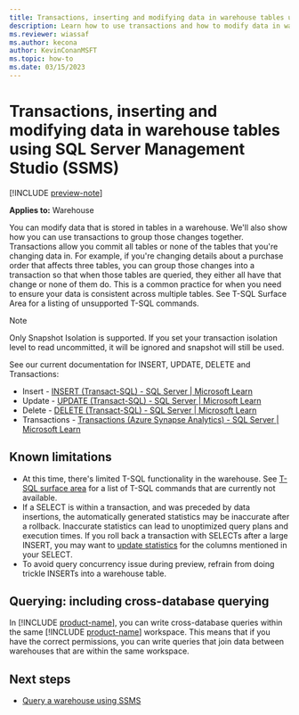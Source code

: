 ```yaml
---
title: Transactions, inserting and modifying data in warehouse tables using SSMS
description: Learn how to use transactions and how to modify data in warehouse tables with SSMS.
ms.reviewer: wiassaf
ms.author: kecona
author: KevinConanMSFT
ms.topic: how-to
ms.date: 03/15/2023
---
```


# Transactions, inserting and modifying data in warehouse tables using SQL Server Management Studio (SSMS)

[!INCLUDE [preview-note](../includes/preview-note.md)]

**Applies to:** Warehouse

You can modify data that is stored in tables in a warehouse. We'll also show how you can use transactions to group those changes together. Transactions allow you commit all tables or none of the tables that you're changing data in. For example, if you're changing details about a purchase order that affects three tables, you can group those changes into a transaction so that when those tables are queried, they either all have that change or none of them do. This is a common practice for when you need to ensure your data is consistent across multiple tables. See T-SQL Surface Area for a listing of unsupported T-SQL commands.

> [!NOTE]
> Only Snapshot Isolation is supported. If you set your transaction isolation level to read uncommitted, it will be ignored and snapshot will still be used.

See our current documentation for INSERT, UPDATE, DELETE and Transactions:

- Insert - [INSERT (Transact-SQL) - SQL Server | Microsoft Learn](/sql/t-sql/statements/insert-transact-sql?view=azure-sqldw-latest&preserve-view=true)
- Update - [UPDATE (Transact-SQL) - SQL Server | Microsoft Learn](/sql/t-sql/queries/update-transact-sql?view=azure-sqldw-latest&preserve-view=true)
- Delete - [DELETE (Transact-SQL) - SQL Server | Microsoft Learn](/sql/t-sql/statements/delete-transact-sql?view=azure-sqldw-latest&preserve-view=true)
- Transactions - [Transactions (Azure Synapse Analytics) - SQL Server | Microsoft Learn](/sql/t-sql/language-elements/transactions-sql-data-warehouse?view=azure-sqldw-latest&preserve-view=true)

## Known limitations

- At this time, there's limited T-SQL functionality in the warehouse. See [T-SQL surface area](data-warehousing.md#t-sql-surface-area) for a list of T-SQL commands that are currently not available.
- If a SELECT is within a transaction, and was preceded by data insertions, the automatically generated statistics may be inaccurate after a rollback. Inaccurate statistics can lead to unoptimized query plans and execution times. If you roll back a transaction with SELECTs after a large INSERT, you may want to [update statistics](/sql/t-sql/statements/update-statistics-transact-sql?view=sql-server-ver16&preserve-view=true) for the columns mentioned in your SELECT.
- To avoid query concurrency issue during preview, refrain from doing trickle INSERTs into a warehouse table.

## Querying: including cross-database querying

In [!INCLUDE [product-name](../includes/product-name.md)], you can write cross-database queries within the same [!INCLUDE [product-name](../includes/product-name.md)] workspace. This means that if you have the correct permissions, you can write queries that join data between warehouses that are within the same workspace.

## Next steps

- [Query a warehouse using SSMS](query-warehouse-ssms.md)
